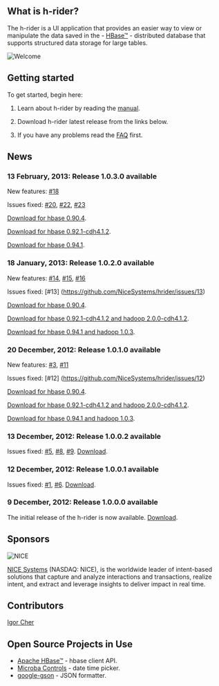 ## What is h-rider?
The h-rider is a UI application that provides an easier way to view or manipulate the data saved in the - [HBase™](http://hbase.apache.org/) - distributed database that supports structured data storage for large tables.

![Welcome](https://raw.github.com/NiceSystems/hrider/master/documentation/images/welcome.png)

## Getting started
To get started, begin here:

1. Learn about h-rider by reading the [manual](https://github.com/NiceSystems/hrider/wiki/Manual).

2. Download h-rider latest release from the links below.

3. If you have any problems read the [FAQ](https://github.com/NiceSystems/hrider/wiki/FAQ) first.

## News
### 13 February, 2013: Release 1.0.3.0 available
New features: [#18](https://github.com/NiceSystems/hrider/issues/18)

Issues fixed: [#20](https://github.com/NiceSystems/hrider/issues/20), [#22](https://github.com/NiceSystems/hrider/issues/22), [#23](https://github.com/NiceSystems/hrider/issues/23)

[Download for hbase 0.90.4](http://bit.ly/XzRp6f).

[Download for hbase 0.92.1-cdh4.1.2](http://bit.ly/YcWf7w).

[Download for hbase 0.94.1](http://bit.ly/XKvHL3).
### 18 January, 2013: Release 1.0.2.0 available
New features: [#14](https://github.com/NiceSystems/hrider/issues/14), [#15](https://github.com/NiceSystems/hrider/issues/15), [#16](https://github.com/NiceSystems/hrider/issues/16)

Issues fixed: [#13] (https://github.com/NiceSystems/hrider/issues/13)

[Download for hbase 0.90.4](http://bit.ly/WbP9j7).

[Download for hbase 0.92.1-cdh4.1.2 and hadoop 2.0.0-cdh4.1.2](http://bit.ly/13Jmqr8).

[Download for hbase 0.94.1 and hadoop 1.0.3](http://bit.ly/Uynjhm).
### 20 December, 2012: Release 1.0.1.0 available
New features: [#3](https://github.com/NiceSystems/hrider/issues/3), [#11](https://github.com/NiceSystems/hrider/issues/11)

Issues fixed: [#12] (https://github.com/NiceSystems/hrider/issues/12)

[Download for hbase 0.90.4](http://bit.ly/R6IOGI).

[Download for hbase 0.92.1-cdh4.1.2 and hadoop 2.0.0-cdh4.1.2](http://bit.ly/U0k28k).

[Download for hbase 0.94.1 and hadoop 1.0.3](http://bit.ly/UTaMEc).
### 13 December, 2012: Release 1.0.0.2 available
Issues fixed: [#5](https://github.com/NiceSystems/hrider/issues/5), [#8](https://github.com/NiceSystems/hrider/issues/8), [#9](https://github.com/NiceSystems/hrider/issues/9). [Download](http://bit.ly/SgSr7j). 
### 12 December, 2012: Release 1.0.0.1 available
Issues fixed: [#1](https://github.com/NiceSystems/hrider/issues/1), [#6](https://github.com/NiceSystems/hrider/issues/6). [Download](http://bit.ly/VZt4Iz). 
### 9 December, 2012: Release 1.0.0.0 available
The initial release of the h-rider is now available. [Download](https://github.com/downloads/NiceSystems/hrider/h-rider-1.0.0.0.jar).
## Sponsors
![NICE](http://www.nice.com/sites/all/themes/nice/logo.png) 

[NICE Systems](http://www.nice.com/) (NASDAQ: NICE), is the worldwide leader of intent-based solutions that capture and analyze interactions and transactions, realize intent, and extract and leverage insights to deliver impact in real time.
## Contributors
[Igor Cher](http://www.linkedin.com/profile/view?id=16747505&trk=tab_pro)
## Open Source Projects in Use
  * [Apache HBase™](http://hbase.apache.org/) - hbase client API.
  * [Microba Controls](http://microba.sourceforge.net/) - date time picker.
  * [google-gson](http://code.google.com/p/google-gson/) - JSON formatter.
